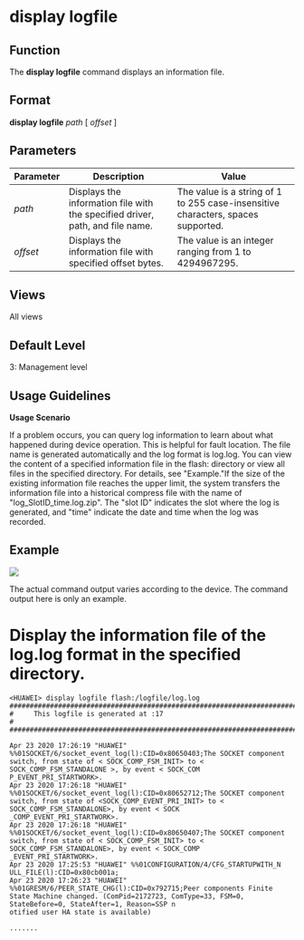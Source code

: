 display logfile
===============

Function
--------



The **display logfile** command displays an information file.




Format
------

**display logfile** *path* [ *offset* ]


Parameters
----------

| Parameter | Description | Value |
| --- | --- | --- |
| *path* | Displays the information file with the specified driver, path, and file name. | The value is a string of 1 to 255 case-insensitive characters, spaces supported. |
| *offset* | Displays the information file with specified offset bytes. | The value is an integer ranging from 1 to 4294967295. |



Views
-----

All views


Default Level
-------------

3: Management level


Usage Guidelines
----------------

**Usage Scenario**



If a problem occurs, you can query log information to learn about what happened during device operation. This is helpful for fault location. The file name is generated automatically and the log format is log.log. You can view the content of a specified information file in the flash: directory or view all files in the specified directory. For details, see "Example."If the size of the existing information file reaches the upper limit, the system transfers the information file into a historical compress file with the name of "log\_SlotID\_time.log.zip". The "slot ID" indicates the slot where the log is generated, and "time" indicate the date and time when the log was recorded.




Example
-------

![](../public_sys-resources/note_3.0-en-us.png) 

The actual command output varies according to the device. The command output here is only an example.


# Display the information file of the log.log format in the specified directory.
```
<HUAWEI> display logfile flash:/logfile/log.log
###############################################################################
#     This logfile is generated at :17                                        #
###############################################################################

Apr 23 2020 17:26:19 "HUAWEI" %%01SOCKET/6/socket_event_log(l):CID=0x80650403;The SOCKET component switch, from state of < SOCK_COMP_FSM_INIT> to < SOCK_COMP_FSM_STANDALONE >, by event < SOCK_COM
P_EVENT_PRI_STARTWORK>.
Apr 23 2020 17:26:18 "HUAWEI" %%01SOCKET/6/socket_event_log(l):CID=0x80652712;The SOCKET component switch, from state of <SOCK_COMP_EVENT_PRI_INIT> to < SOCK_COMP_FSM_STANDALONE>, by event < SOCK
_COMP_EVENT_PRI_STARTWORK>.
Apr 23 2020 17:26:18 "HUAWEI" %%01SOCKET/6/socket_event_log(l):CID=0x80650407;The SOCKET component switch, from state of < SOCK_COMP_FSM_INIT> to < SOCK_COMP_FSM_STANDALONE>, by event < SOCK_COMP
_EVENT_PRI_STARTWORK>.
Apr 23 2020 17:25:53 "HUAWEI" %%01CONFIGURATION/4/CFG_STARTUPWITH_N
ULL_FILE(l):CID=0x80cb001a;
Apr 23 2020 17:26:23 "HUAWEI" %%01GRESM/6/PEER_STATE_CHG(l):CID=0x792715;Peer components Finite State Machine changed. (ComPid=2172723, ComType=33, FSM=0, StateBefore=0, StateAfter=1, Reason=SSP n
otified user HA state is available)

.......

```